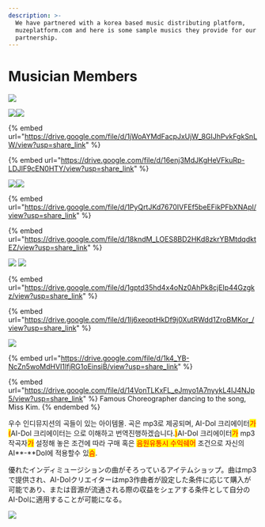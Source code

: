 ```yaml
---
description: >-
  We have partnered with a korea based music distributing platform,
  muzeplatform.com and here is some sample musics they provide for our
  partnership.
---
```


# Musician Members

![](<../../../../.gitbook/assets/image (7).png>)

![](../../../../.gitbook/assets/8809643266727.jpg)![](../../../../.gitbook/assets/8809643265843.png)

{% embed url="https://drive.google.com/file/d/1jWoAYMdFacpJxUjW_8GIJhPvkFgkSnLW/view?usp=share_link" %}

{% embed url="https://drive.google.com/file/d/16enj3MdJKgHeVFkuRp-LDJlF9cEN0HTY/view?usp=share_link" %}

![](../../../../.gitbook/assets/8809643268059.jpg)![](../../../../.gitbook/assets/8809643266451.jpg)

{% embed url="https://drive.google.com/file/d/1PyQrtJKd7670IVFEf5beEFikPFbXNApl/view?usp=share_link" %}

{% embed url="https://drive.google.com/file/d/18kndM_LOES8BD2HKd8zkrYBMtdqdktEZ/view?usp=share_link" %}

![](../../../../.gitbook/assets/8809738580004.png) ![](../../../../.gitbook/assets/8809738581421.jpeg)



{% embed url="https://drive.google.com/file/d/1gptd35hd4x4oNz0AhPk8cjEIp44Gzgkz/view?usp=share_link" %}

{% embed url="https://drive.google.com/file/d/1Ij6xeoptHkDf9j0XutRWdd1ZroBMKor_/view?usp=share_link" %}

![](<../../../../.gitbook/assets/image (5).png>)

{% embed url="https://drive.google.com/file/d/1k4_YB-NcZn5woMdHVI1IfjRG1oEinsiB/view?usp=share_link" %}

{% embed url="https://drive.google.com/file/d/14VonTLKxFL_eJmyo1A7nyykL4IJ4NJp5/view?usp=share_link" %}
Famous Choreographer dancing to the song, Miss Kim.
{% endembed %}

우수 인디뮤지션의 곡들이 있는 아이템몰. 곡은 mp3로 제공되며, AI-Dol 크리에이터<mark style="color:red;">가(</mark>AI-Dol 크리에이터는 으로 이해하고 번역진행하겠습니다.<mark style="color:red;">)</mark>AI-Dol 크리에이터<mark style="color:red;">가</mark> mp3 작곡자<mark style="color:red;">가</mark> 설정해 놓은 조건에 따라 구매 혹은 <mark style="color:red;">음원유통시 수익쉐어</mark> 조건으로 자신의 AI**-**Dol에 적용할수 있<mark style="color:red;">슴</mark>.&#x20;



優れたインディミュージションの曲がそろっているアイテムショップ。曲はmp3で提供され、AI-Dolクリエイターはmp3作曲者が設定した条件に応じて購入が可能であり、または音源が流通される際の収益をシェアする条件として自分のAI-Dolに適用することが可能になる。

![](<../../../../.gitbook/assets/image (9).png>)
